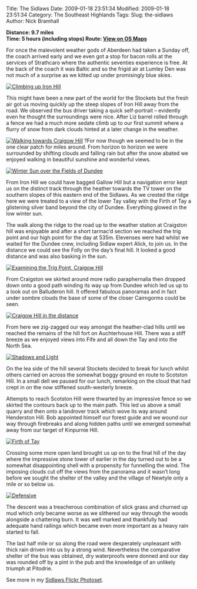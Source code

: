 Title: The Sidlaws
Date: 2009-01-18 23:51:34
Modified: 2009-01-18 23:51:34
Category: The Southeast Highlands
Tags: 
Slug: the-sidlaws
Author: Nick Bramhall

**Distance: 9.7 miles  
Time: 5 hours (including stops)
Route: [View on OS Maps](https://www.invertedworld.co.uk/hillwalking/trip/297)**

For once the malevolent weather gods of Aberdeen had taken a Sunday off, the coach arrived early  and we even got a stop for bacon rolls at the services of Strathcaro where the authentic seventies experience is free. At the back of the coach it was Baltic and so the frigid air at Lumley Den was not much of a surprise as we kitted up under promisingly blue skies.

<!--more-->

[![Climbing up Iron Hill](http://farm4.static.flickr.com/3308/3210390295_e7232d12ac_b.jpg)](http://www.flickr.com/photos/53725815@N00/3210390295)

This might have been a new part of the world for the Stockets but the fresh air got us moving quickly up the steep slopes of Iron Hill away from the road. We observed the bus driver taking a quick self-portrait – evidently even he thought the surroundings were nice. After Liz barrel rolled through a fence we had a much more sedate climb up to our first summit where a flurry of snow from dark clouds hinted at a later change in the weather.

[![Walking towards Craigow Hill](http://farm4.static.flickr.com/3263/3211270408_c0a895c2fe_b.jpg)](http://www.flickr.com/photos/53725815@N00/3211270408)
?For now though we seemed to be in the one clear patch for miles around. From horizon to horizon we were surrounded by shifting clouds and falling rain but after the snow abated we enjoyed walking in beautiful sunshine and wonderful views.

[![Winter Sun over the Fields of Dundee](http://farm4.static.flickr.com/3425/3211284864_7f6f5c2798_b.jpg)](http://www.flickr.com/photos/53725815@N00/3211284864)

From Iron Hill we could have bagged Gallow Hill but a navigation error kept us on the distinct track through the heather towards the TV tower on the southern slopes of this eastern end of the Sidlaws. As we crested the ridge here we were treated to a view of the lower Tay valley with the Firth of Tay a glistening silver band beyond the city of Dundee. Everything glowed in the low winter sun.

The walk along the ridge to the road up to the weather station at Craigston hill was enjoyable and after a short tarmac’d section we reached the trig point and our high point for the day at 535m. Elevenses were had whilst we waited for the Dundee crew, including Sidlaw expert Alick, to join us. In the distance we could see the Folly on the day’s final hill. It looked a good distance and was also basking in the sun.

[![Examining the Trig Point, Craigow Hill](http://farm4.static.flickr.com/3311/3211324310_2e1e81fac4_b.jpg)](http://www.flickr.com/photos/53725815@N00/3211324310)

From Craigston we skirted around more radio paraphernalia then dropped down onto a good path winding its way up from Dundee which led us up to a look out on Balluderon hill. It offered fabulous panoramas and in fact under sombre clouds the base of some of the closer Cairngorms could be seen.

[![Craigow Hill in the distance](http://farm4.static.flickr.com/3483/3210524079_579f7b477a_b.jpg)](http://www.flickr.com/photos/53725815@N00/3210524079)

From here we zig-zagged our way amongst the heather-clad hills until we reached the remains of the hill fort on Auchterhouse Hill. There was a stiff breeze as we enjoyed views into Fife and all down the Tay and into the North Sea.

[![Shadows and Light](http://farm4.static.flickr.com/3255/3210558097_449747b49d_b.jpg)](http://www.flickr.com/photos/53725815@N00/3210558097)

On the lea side of the hill several Stockets decided to break for lunch whilst others carried on across the somewhat boggy ground en route to Scotston Hill. In a small dell we paused for our lunch, remarking on the cloud that had crept in on the now stiffened south-westerly breeze.

Attempts to reach Scotston Hill were thwarted by an impressive fence so we skirted the contours back up to the main path. This led us above a small quarry and then onto a landrover track which wove its way around Henderston Hill. Bob appointed himself our forest guide and we wound our way through firebreaks and along hidden paths until we emerged somewhat away from our target of Kinpurnie Hill.

[![Firth of Tay](http://farm4.static.flickr.com/3500/3211415356_a628359529_b.jpg)](http://www.flickr.com/photos/53725815@N00/3211415356)

Crossing some more open land brought us up on to the final hill of the day where the impressive stone tower of earlier in the day turned out to be a somewhat disappointing shell with a propensity for funnelling the wind. The imposing clouds cut off the views from the panorama and it wasn’t long before we sought the shelter of the valley and the village of Newtyle only a mile or so below us.

[![Defensive](http://farm4.static.flickr.com/3096/3211454574_98094b8a22_b.jpg)](http://www.flickr.com/photos/53725815@N00/3211454574)

The descent was a treacherous combination of slick grass and churned up mud which only became worse as we slithered our way through the woods alongside a chattering burn. It was well marked and thankfully had adequate hand railings which became even more important as a heavy rain started to fall.

The last half mile or so along the road were desperately unpleasant with thick rain driven into us by a strong wind. Nevertheless the comparative shelter of the bus was obtained, dry waterproofs were donned and our day was rounded off by a pint in the pub and the knowledge of an unlikely triumph at Pitodrie.

See more in my [Sidlaws Flickr Photoset](http://www.flickr.com/photos/black_friction/sets/72157612718095117/).




